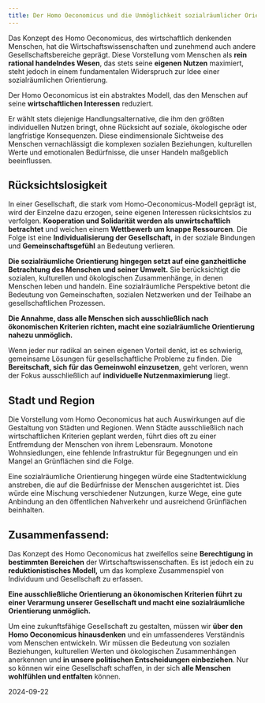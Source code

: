 ```yaml
---  
title: Der Homo Oeconomicus und die Unmöglichkeit sozialräumlicher Orientierung  
---
```

Das Konzept des Homo Oeconomicus, des wirtschaftlich denkenden Menschen, hat die Wirtschaftswissenschaften und zunehmend auch andere Gesellschaftsbereiche geprägt. Diese Vorstellung vom Menschen als **rein rational handelndes Wesen**, das stets seine **eigenen Nutzen** maximiert, steht jedoch in einem fundamentalen Widerspruch zur Idee einer sozialräumlichen Orientierung.

Der Homo Oeconomicus ist ein abstraktes Modell, das den Menschen auf seine **wirtschaftlichen Interessen** reduziert. 

Er wählt stets diejenige Handlungsalternative, die ihm den größten individuellen Nutzen bringt, ohne Rücksicht auf soziale, ökologische oder langfristige Konsequenzen. Diese eindimensionale Sichtweise des Menschen vernachlässigt die komplexen sozialen Beziehungen, kulturellen Werte und emotionalen Bedürfnisse, die unser Handeln maßgeblich beeinflussen.

## Rücksichtslosigkeit

In einer Gesellschaft, die stark vom Homo-Oeconomicus-Modell geprägt ist, wird der Einzelne dazu erzogen, seine eigenen Interessen rücksichtslos zu verfolgen. **Kooperation und Solidarität werden als unwirtschaftlich betrachtet** und weichen einem **Wettbewerb um knappe Ressourcen**. Die Folge ist eine **Individualisierung der Gesellschaft,** in der soziale Bindungen und **Gemeinschaftsgefühl** an Bedeutung verlieren.

**Die sozialräumliche Orientierung hingegen setzt auf eine ganzheitliche Betrachtung des Menschen und seiner Umwelt.** Sie berücksichtigt die sozialen, kulturellen und ökologischen Zusammenhänge, in denen Menschen leben und handeln. Eine sozialräumliche Perspektive betont die Bedeutung von Gemeinschaften, sozialen Netzwerken und der Teilhabe an gesellschaftlichen Prozessen.

**Die Annahme, dass alle Menschen sich ausschließlich nach ökonomischen Kriterien richten, macht eine sozialräumliche Orientierung nahezu unmöglich.** 

Wenn jeder nur radikal an seinen eigenen Vorteil denkt, ist es schwierig, gemeinsame Lösungen für gesellschaftliche Probleme zu finden. Die **Bereitschaft, sich für das Gemeinwohl einzusetzen**, geht verloren, wenn der Fokus ausschließlich auf **individuelle Nutzenmaximierung** liegt.

## Stadt und Region

Die Vorstellung vom Homo Oeconomicus hat auch Auswirkungen auf die Gestaltung von Städten und Regionen. Wenn Städte ausschließlich nach wirtschaftlichen Kriterien geplant werden, führt dies oft zu einer Entfremdung der Menschen von ihrem Lebensraum. Monotone Wohnsiedlungen, eine fehlende Infrastruktur für Begegnungen und ein Mangel an Grünflächen sind die Folge.

Eine sozialräumliche Orientierung hingegen würde eine Stadtentwicklung anstreben, die auf die Bedürfnisse der Menschen ausgerichtet ist. Dies würde eine Mischung verschiedener Nutzungen, kurze Wege, eine gute Anbindung an den öffentlichen Nahverkehr und ausreichend Grünflächen beinhalten.

## Zusammenfassend:

Das Konzept des Homo Oeconomicus hat zweifellos seine **Berechtigung in bestimmten Bereichen** der Wirtschaftswissenschaften. Es ist jedoch ein zu **reduktionistisches Modell,** um das komplexe Zusammenspiel von Individuum und Gesellschaft zu erfassen. 

**Eine ausschließliche Orientierung an ökonomischen Kriterien führt zu einer Verarmung unserer Gesellschaft und macht eine sozialräumliche Orientierung unmöglich.**

Um eine zukunftsfähige Gesellschaft zu gestalten, müssen wir **über den Homo Oeconomicus hinausdenken** und ein umfassenderes Verständnis vom Menschen entwickeln. Wir müssen die Bedeutung von sozialen Beziehungen, kulturellen Werten und ökologischen Zusammenhängen anerkennen und **in unsere politischen Entscheidungen einbeziehen**. Nur so können wir eine Gesellschaft schaffen, in der sich **alle Menschen wohlfühlen und entfalten** können.

2024-09-22
